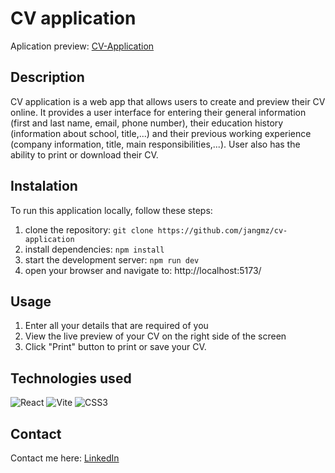 # CV application
Aplication preview: [CV-Application](https://main--incandescent-gaufre-f0cb67.netlify.app/)

## Description
CV application is a web app that allows users to create and preview their CV online. 
It provides a user interface for entering their general information (first and last name, email, phone number), their education history (information about school, title,...) and their previous working experience (company information, title, main responsibilities,...). User also has the ability to print or download their CV.

## Instalation
To run this application locally, follow these steps:
1. clone the repository: `git clone https://github.com/jangmz/cv-application`
2. install dependencies: `npm install`
3. start the development server: `npm run dev`
4. open your browser and navigate to: http://localhost:5173/

## Usage
1. Enter all your details that are required of you
2. View the live preview of your CV on the right side of the screen
3. Click "Print" button to print or save your CV.

## Technologies used
![React](https://img.shields.io/badge/react-%2320232a.svg?style=for-the-badge&logo=react&logoColor=%2361DAFB)
![Vite](https://img.shields.io/badge/vite-%23646CFF.svg?style=for-the-badge&logo=vite&logoColor=white)
![CSS3](https://img.shields.io/badge/css3-%231572B6.svg?style=for-the-badge&logo=css3&logoColor=white)

## Contact
Contact me here: [LinkedIn](https://si.linkedin.com/in/jan-jankovi%C4%8D-03429b247)